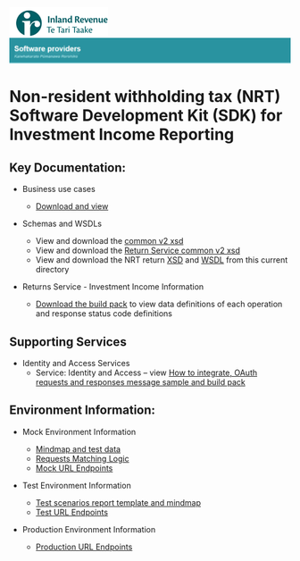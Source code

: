 ![IRD logo](../../Images/IRlogo.gif)
![Software Dev](../../Images/SoftwareDev.png)

# Non-resident withholding tax (NRT) Software Development Kit (SDK) for Investment Income Reporting

## Key Documentation:

- Business use cases
	- [Download and view](III%20-%20NRT%20-%20GWS%20business%20use%20cases.pdf)
	
- Schemas and WSDLs
	- View and download the [common v2 xsd](../Schema%20-%20Common%20III/)
	- View and download the [Return Service common v2 xsd](../Service%20-%20Return%20III/Latest/)
	- View and download the NRT return [XSD](ReturnNRT.v0.xsd) and [WSDL](NRTDevWsdl.wsdl) from this current directory

 - Returns Service - Investment Income Information 
	- [Download the build pack](../Service%20-%20Return%20III/Latest/Gateway%20Services%20Build%20Pack%20-%20Return%20Service%20-%20III.pdf) to view data definitions of each operation and response status code definitions

## Supporting Services 

- Identity and Access Services
	- Service: Identity and Access – view [How to integrate, OAuth requests and responses message sample and build pack](../../Service%20-%20Identity%20and%20Access/Latest/)

## Environment Information:

- Mock Environment Information
	- [Mindmap and test data](../Test%20Details%20-%20IIR/README.md#mock-environment-information)
	- [Requests Matching Logic](../Test%20Details%20-%20IIR/README.md#mock-environment-requests-matching-logic)
	- [Mock URL Endpoints](../Test%20Details%20-%20IIR/README.md#mock-environment)

- Test Environment Information
	- [Test scenarios report template and mindmap](../Test%20Details%20-%20IIR/README.md#test-environment-information)
	- [Test URL Endpoints](../Test%20Details%20-%20IIR/README.md#test-environment-information)

- Production Environment Information
	- [Production URL Endpoints](../Test%20Details%20-%20IIR/README.md#production-environment-information)	 


